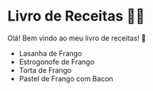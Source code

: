 # Livro de Receitas :woman_cook:

Olá! Bem vindo ao meu livro de receitas! :wave:

- Lasanha de Frango
- Estrogonofe de Frango
- Torta de Frango
- Pastel de Frango com Bacon



